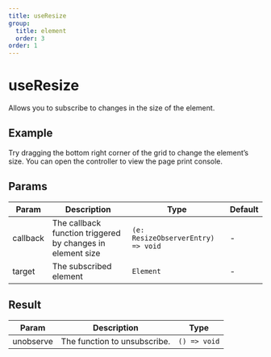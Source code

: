 ```yaml
---
title: useResize
group:
  title: element
  order: 3
order: 1
---
```


# useResize

Allows you to subscribe to changes in the size of the element.

## Example

Try dragging the bottom right corner of the grid to change the element’s size. You can open the controller to view the page print console.

<code src="./demo/index.tsx"></code>

## Params

| Param    | Description                                                | Type                               | Default |
| -------- | ---------------------------------------------------------- | ---------------------------------- | ------- |
| callback | The callback function triggered by changes in element size | `(e: ResizeObserverEntry) => void` | -       |
| target   | The subscribed element                                     | `Element`                          | -       |

## Result

| Param     | Description                  | Type         |
| --------- | ---------------------------- | ------------ |
| unobserve | The function to unsubscribe. | `() => void` |
